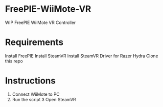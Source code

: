 # FreePIE-WiiMote-VR
WIP FreePIE WiiMote VR Controller
# Requirements
Install FreePIE
Install SteamVR
Install SteamVR Driver for Razer Hydra
Clone this repo
# Instructions
1. Connect WiiMote to PC
2. Run the script
3  Open SteamVR